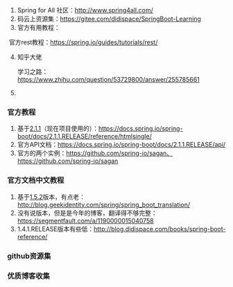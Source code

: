 1. Spring for All 社区：http://www.spring4all.com/
2. 码云上资源集：https://gitee.com/didispace/SpringBoot-Learning
3. 官方有用教程：

​	官方rest教程：https://spring.io/guides/tutorials/rest/

4. 知乎大佬

   学习之路：https://www.zhihu.com/question/53729800/answer/255785661

5. 

### 官方教程

1. 基于<u>2.1.1</u>（现在项目使用的）：https://docs.spring.io/spring-boot/docs/2.1.1.RELEASE/reference/htmlsingle/
2. 官方API文档：https://docs.spring.io/spring-boot/docs/2.1.1.RELEASE/api/
3. 官方的两个实例：https://github.com/spring-io/sagan、https://github.com/spring-io/sagan

### 官方文档中文教程

1. 基于<u>1.5.2</u>版本，有点老：http://blog.geekidentity.com/spring/spring_boot_translation/
2. 没有说版本，但是是今年的博客，翻译得不够完整：https://segmentfault.com/a/1190000015040758
3. 1.4.1.RELEASE版本有些低：http://blog.didispace.com/books/spring-boot-reference/

### github资源集

### 优质博客收集